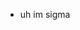 - uh im sigma 

<!---
verszv/verszv is a ✨ special ✨ repository because its `README.md` (this file) appears on your GitHub profile.
You can click the Preview link to take a look at your changes.
--->
